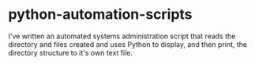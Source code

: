 # python-automation-scripts
I've written an automated systems administration script that reads the directory and files created and uses Python to display, and then print, the directory structure to it's own text file.
